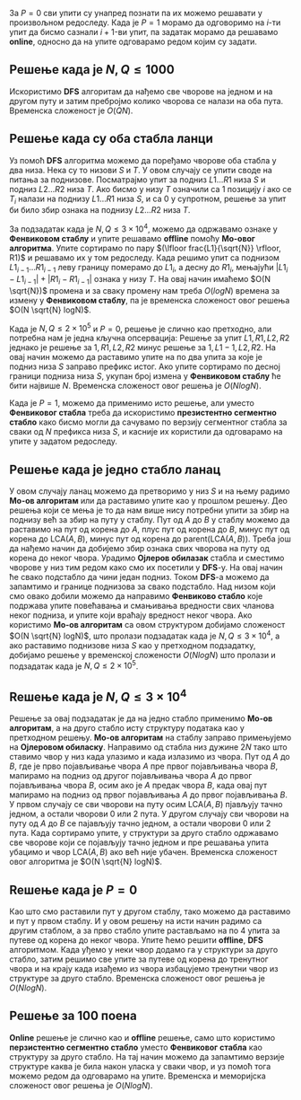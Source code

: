 За $P=0$ сви упити су унапред познати па их можемо решавати у произвољном редоследу. Када је $P=1$ морамо да одговоримо на $i$-ти упит да бисмо сазнали $i+1$-ви упит, па задатак морамо да решавамо **online**, односно да на упите одговарамо редом којим су задати.

## Решење када је $N, Q \leq 1000$
Искористимо **DFS** алгоритам да нађемо све чворове на једном и на другом путу и затим пребројмо колико чворова се налази на оба пута. Временска сложеност је $O(QN)$.

## Решење када су оба стабла ланци
Уз помоћ **DFS** алгоритма можемо да поређамо чворове оба стабла у два низа. Нека су то низови $S$ и $T$. У овом случају се упити своде на питања за поднизове. Посматрајмо упит за подниз $L1 \dots R1$ низа $S$ и подниз $L2 \dots R2$ низа $T$. Ако бисмо у низу $T$ означили са 1 позицију $i$ ако се $T_i$ налази на поднизу $L1 \dots R1$ низа $S$, и са 0 у супротном, решење за упит би било збир ознака на поднизу $L2 \dots R2$ низа $T$. 

За подзадатак када је $N, Q \leq 3 \times 10^4$, можемо да одржавамо ознаке у **Фенвиковом стаблу** и упите решавамо **offline** помоћу **Мо-овог алгоритма**. Упите сортирамо по пару $(\lfloor frac{L1}{\sqrt{N}} \rfloor, R1)$ и решавамо их у том редоследу. Када решимо упит са поднизом $L1_{i-1} \dots R1_{i-1}$ леву границу померамо до $L1_i$, а десну до $R1_i$, мењајући $|L1_i-L1_{i-1}|+|R1_i-R1_{i-1}|$ ознака у низу $T$. На овај начин имаћемо $O(N \sqrt{N})$ промена и за сваку промену нам треба $O(logN)$ времена за измену у **Фенвиковом стаблу**, па је временска сложеност овог решења $O(N \sqrt{N} logN)$.

Када је $N, Q \leq 2 \times 10^5$ и $P=0$, решење је слично као претходно, али потребна нам је једна кључна опсервација: Решење за упит $L1, R1, L2, R2$ једнако је решење за $1, R1, L2, R2$ минус решење за $1, L1-1, L2, R2$. На овај начин можемо да раставимо упите на по два упита за које је подниз низа $S$ заправо префикс истог. Ако упите сортирамо по десној граници подниза низа $S$, укупан број измена у **Фенвиковом стаблу** ће бити највише $N$. Временска сложеност овог решења је $O(NlogN)$.

Када је $P=1$, можемо да применимо исто решење, али уместо **Фенвиковог стабла** треба да искористимо **презистентно сегментно стабло** како бисмо могли да сачувамо по верзију сегментног стабла за сваки од $N$ префикса низа $S$, и касније их користили да одговарамо на упите у задатом редоследу.

## Решење када је једно стабло ланац
У овом случају ланац можемо да претворимо у низ $S$ и на њему радимо **Мо-ов алгоритам** или да раставимо упите као у прошлом решењу. Део решења који се мења је то да нам више нису потребни упити за збир на поднизу већ за збир на путу у стаблу. Пут од $A$ до $B$ у стаблу можемо да раставимо на пут од корена до $A$, плус пут од корена до $B$, минус пут од корена до $\text{LCA}(A,B)$, минус пут од корена до $\text{parent}(\text{LCA}(A,B))$. Треба још да нађемо начин да добијемо збир ознака свих чворова на путу од корена до неког чвора. Урадимо **Ојлеров обилазак** стабла и сместимо чворове у низ тим редом како смо их посетили у **DFS**-у. На овај начин ће свако подстабло да чини један подниз. Током **DFS**-а можемо да запамтимо и границе поднизова за свако подстабло. Над низом који смо овако добили можемо да направимо **Фенвиково стабло** које подржава упите повећавања и смањивања вредности свих чланова неког подниза, и упите који враћају вредност неког чвора. Ако користимо **Мо-ов алгоритам** са овом структуром добијамо сложеност $O(N \sqrt{N} logN)$, што пролази подзадатак када је $N, Q \leq 3 \times 10^4$, а ако раставимо поднизове низа $S$ као у претходном подзадатку, добијамо решење у временској сложености $O(NlogN)$ што пролази и подзадатак када је $N, Q \leq 2 \times 10^5$.

## Reшење када је $N, Q \leq 3 \times 10^4$
Решење за овај подзадатак је да на једно стабло применимо **Мо-ов алгоритам**, а на друго стабло исту структуру података као у претходном решењу. **Мо-ов алгоритам** на стаблу заправо примењујемо на **Ојлеровом обиласку**. Направимо од стабла низ дужине $2N$ тако што ставимо чвор у низ када улазимо и када излазимо из чвора. Пут од $A$ до $B$, где је прво појављивање чвора $A$ пре првог појављивања чвора $B$, мапирамо на подниз од другог појављивања чвора $A$ до првог појављивања чвора $B$, осим ако је $A$ предак чвора $B$, када овај пут мапирамо на подниз од првог појављивања $A$ до првог појављивања $B$. У првом случају се сви чворови на путу осим $\text{LCA}(A, B)$ пјављују тачно једном, а остали чворови 0 или 2 пута. У другом случају сви чворови на путу од $A$ до $B$ се пајављују тачно једном, а остали чворови 0 или 2 пута. Када сортирамо упите, у структури за друго стабло одржавамо све чворове који се појављују тачно једном и пре решавања упита убацимо и чвор $\text{LCA}(A, B)$ ако већ није убачен. Временска сложеност овог алгоритма је $O(N \sqrt{N} logN)$.

## Reшење када је $P=0$
Као што смо раставили пут у другом стаблу, тако можемо да раставимо и пут у првом стаблу. И у овом решењу на исти начин радимо са другим стаблом, а за прво стабло упите растављамо на по 4 упита за путеве од корена до неког чвора. Упите ћемо решити **offline**, **DFS** алгоритмом. Када уђемо у неки чвор додамо га у структури за друго стабло, затим решимо све упите за путеве од корена до тренутног чвора и на крају када изађемо из чвора избацујемо тренутни чвор из структуре за друго стабло. Временска сложеност овог решења је $O(NlogN)$.

## Решење за 100 поена
**Online** решење је слично као и **offline** решење, само што користимо **перзистентно сегментно стабло** уместо **Фенвиковог стабла** као структуру за друго стабло. На тај начин можемо да запамтимо верзије структуре каква је била након уласка у сваки чвор, и уз помоћ тога можемо редом да одговарамо на упите. Временска и меморијска сложеност овог решења је $O(NlogN)$.
